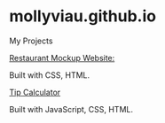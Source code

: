 # mollyviau.github.io
My Projects

[Restaurant Mockup Website:](https://mollyviau.github.io/Alehouse-Website/)


Built with CSS, HTML.

[Tip Calculator](https://mollyviau.github.io/Tip-Calculator/)

Built with JavaScript, CSS, HTML.

